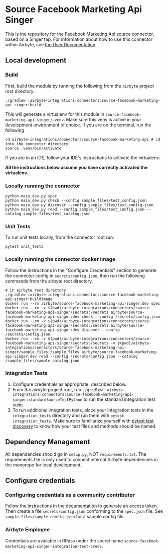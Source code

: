 # Source Facebook Marketing Api Singer

This is the repository for the Facebook Marketing Api source connector, based on a Singer tap.
For information about how to use this connector within Airbyte, see [the User Documentation](https://docs.airbyte.io/integrations/sources/facebook-marketing-api).

## Local development
### Build
First, build the module by running the following from the `airbyte` project root directory: 
```
./gradlew :airbyte-integrations:connectors:source-facebook-marketing-api-singer:build
```

This will generate a virtualenv for this module in `source-facebook-marketing-api-singer/.venv`. Make sure this venv is active in your
development environment of choice. If you are on the terminal, run the following
```
cd airbyte-integrations/connectors/source-facebook-marketing-api # cd into the connector directory
source .venv/bin/activate
```
If you are in an IDE, follow your IDE's instructions to activate the virtualenv. 

**All the instructions below assume you have correctly activated the virtualenv.**.

### Locally running the connector
```
python main_dev.py spec
python main_dev.py check --config sample_files/test_config.json
python main_dev.py discover --config sample_files/test_config.json
python main_dev.py read --config sample_files/test_config.json --catalog sample_files/test_catalog.json
```

### Unit Tests
To run unit tests locally, from the connector root run:
```
pytest unit_tests
```


### Locally running the connector docker image
Follow the instructions in the "Configure Credentials" section to generate the connector config in `secrets/config.json`, then run the following 
commands from the airbyte root directory. 

```
# in airbyte root directory
./gradlew :airbyte-integrations:connectors:source-facebook-marketing-api-singer:buildImage
docker run --rm airbyte/source-facebook-marketing-api-singer:dev spec
docker run --rm -v $(pwd)/airbyte-integrations/connectors/source-facebook-marketing-api-singer/secrets:/secrets airbyte/source-facebook-marketing-api-singer:dev check --config /secrets/config.json
docker run --rm -v $(pwd)/airbyte-integrations/connectors/source-facebook-marketing-api-singer/secrets:/secrets airbyte/source-facebook-marketing-api-singer:dev discover --config /secrets/config.json
docker run --rm -v $(pwd)/airbyte-integrations/connectors/source-facebook-marketing-api-singer/secrets:/secrets -v $(pwd)/airbyte-integrations/connectors/source-facebook-marketing-api-singer/sample_files:/sample_files airbyte/source-facebook-marketing-api-singer:dev read --config /secrets/config.json --catalog /sample_files/sample_catalog.json
```

### Integration Tests 
1. Configure credentials as appropriate, described below.
1. From the airbyte project root, run `./gradlew :airbyte-integrations:connectors:source-facebook-marketing-api-singer:standardSourceTestPython` to run the standard integration test suite.
1. To run additional integration tests, place your integration tests in the `integration_tests` directory and run them with `pytest integration_tests`.
   Make sure to familiarize yourself with [pytest test discovery](https://docs.pytest.org/en/latest/goodpractices.html#test-discovery) to know how your test files and methods should be named.

## Dependency Management
All dependencies should go in `setup.py`, NOT `requirements.txt`. The requirements file is only used to connect internal Airbyte dependencies in the monorepo for local development.

## Configure credentials
### Configuring credentials as a community contributor
Follow the instructions in the [documentation](https://docs.airbyte.io/integrations/sources/facebook-marketing-api) to generate an access token. 
Then create a file `secrets/config.json` conforming to the `spec.json` file. See `sample_files/sample_config.json` for a sample config file.

### Airbyte Employee
Credentials are available in RPass under the secret name `source-facebook-marketing-api-singer-integration-test-creds`.
